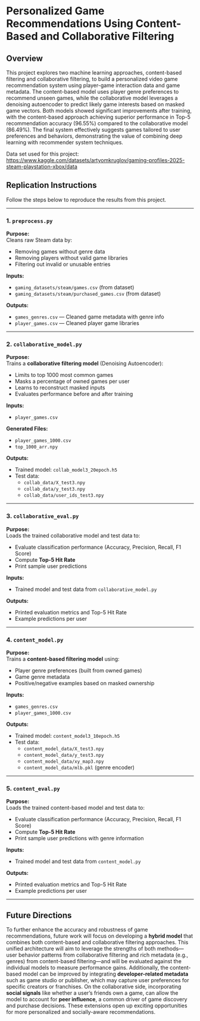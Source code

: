 # Personalized Game Recommendations Using Content-Based and Collaborative Filtering

## Overview
This project explores two machine learning approaches, content-based filtering and collaborative filtering, to build a personalized video game recommendation system using player-game interaction data and game metadata. The content-based model uses player genre preferences to recommend unseen games, while the collaborative model leverages a denoising autoencoder to predict likely game interests based on masked game vectors. Both models showed significant improvements after training, with the content-based approach achieving superior performance in Top-5 recommendation accuracy (96.55%) compared to the collaborative model (86.49%). The final system effectively suggests games tailored to user preferences and behaviors, demonstrating the value of combining deep learning with recommender system techniques.

Data set used for this project: https://www.kaggle.com/datasets/artyomkruglov/gaming-profiles-2025-steam-playstation-xbox/data

## Replication Instructions

Follow the steps below to reproduce the results from this project.

---

### 1. `preprocess.py` 
**Purpose:**  
Cleans raw Steam data by:
- Removing games without genre data  
- Removing players without valid game libraries  
- Filtering out invalid or unusable entries  

**Inputs:**  
- `gaming_datasets/steam/games.csv`  (from dataset)
- `gaming_datasets/steam/purchased_games.csv`  (from dataset)

**Outputs:**  
- `games_genres.csv` — Cleaned game metadata with genre info  
- `player_games.csv` — Cleaned player game libraries  

---

### 2. `collaborative_model.py` 
**Purpose:**  
Trains a **collaborative filtering model** (Denoising Autoencoder):
- Limits to top 1000 most common games  
- Masks a percentage of owned games per user  
- Learns to reconstruct masked inputs  
- Evaluates performance before and after training  

**Inputs:**  
- `player_games.csv`  

**Generated Files:**  
- `player_games_1000.csv`  
- `top_1000_arr.npy`  

**Outputs:**  
- Trained model: `collab_model3_20epoch.h5`  
- Test data:  
  - `collab_data/X_test3.npy`  
  - `collab_data/y_test3.npy`  
  - `collab_data/user_ids_test3.npy`  

---

### 3. `collaborative_eval.py`  
**Purpose:**  
Loads the trained collaborative model and test data to:
- Evaluate classification performance (Accuracy, Precision, Recall, F1 Score)  
- Compute **Top-5 Hit Rate**  
- Print sample user predictions  

**Inputs:**  
- Trained model and test data from `collaborative_model.py`  

**Outputs:**  
- Printed evaluation metrics and Top-5 Hit Rate  
- Example predictions per user  

---

### 4. `content_model.py` 
**Purpose:**  
Trains a **content-based filtering model** using:
- Player genre preferences (built from owned games)  
- Game genre metadata  
- Positive/negative examples based on masked ownership  

**Inputs:**  
- `games_genres.csv`  
- `player_games_1000.csv`  

**Outputs:**  
- Trained model: `content_model3_10epoch.h5`  
- Test data:  
  - `content_model_data/X_test3.npy`  
  - `content_model_data/y_test3.npy`  
  - `content_model_data/xy_map3.npy`  
  - `content_model_data/mlb.pkl` (genre encoder)  

---

### 5. `content_eval.py` 
**Purpose:**  
Loads the trained content-based model and test data to:
- Evaluate classification performance (Accuracy, Precision, Recall, F1 Score)  
- Compute **Top-5 Hit Rate**  
- Print sample user predictions with genre information  

**Inputs:**  
- Trained model and test data from `content_model.py`  

**Outputs:**  
- Printed evaluation metrics and Top-5 Hit Rate  
- Example predictions per user  

---

## Future Directions
To further enhance the accuracy and robustness of game recommendations, future work will focus on developing a **hybrid model** that combines both content-based and collaborative filtering approaches. This unified architecture will aim to leverage the strengths of both methods—user behavior patterns from collaborative filtering and rich metadata (e.g., genres) from content-based filtering—and will be evaluated against the individual models to measure performance gains. Additionally, the content-based model can be improved by integrating **developer-related metadata** such as game studio or publisher, which may capture user preferences for specific creators or franchises. On the collaborative side, incorporating **social signals** like whether a user’s friends own a game, can allow the model to account for **peer influence**, a common driver of game discovery and purchase decisions. These extensions open up exciting opportunities for more personalized and socially-aware recommendations.


